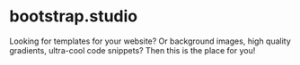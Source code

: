 # bootstrap.studio
Looking for templates for your website? Or background images, high quality gradients, ultra-cool code snippets? Then this is the place for you!
